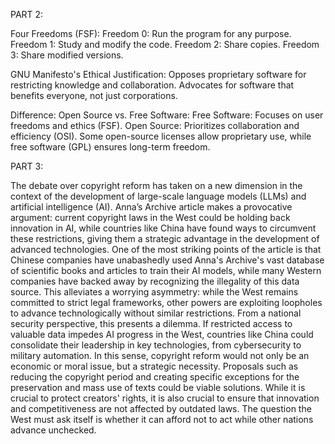 PART 2:

Four Freedoms (FSF):
Freedom 0: Run the program for any purpose.
Freedom 1: Study and modify the code.
Freedom 2: Share copies.
Freedom 3: Share modified versions.

GNU Manifesto's Ethical Justification:
Opposes proprietary software for restricting knowledge and collaboration.
Advocates for software that benefits everyone, not just corporations.

Difference: Open Source vs. Free Software:
Free Software: Focuses on user freedoms and ethics (FSF).
Open Source: Prioritizes collaboration and efficiency (OSI).
Some open-source licenses allow proprietary use, while free software (GPL) ensures long-term freedom.

PART 3:

The debate over copyright reform has taken on a new dimension in the context of the development of large-scale language models (LLMs) and artificial intelligence (AI). 
Anna’s Archive article makes a provocative argument: current copyright laws in the West could be holding back innovation in AI, while countries like China have found ways 
to circumvent these restrictions, giving them a strategic advantage in the development of advanced technologies.
One of the most striking points of the article is that Chinese companies have unabashedly used Anna's Archive's vast database of scientific books and articles to train 
their AI models, while many Western companies have backed away by recognizing the illegality of this data source. This alleviates a worrying asymmetry: while the West 
remains committed to strict legal frameworks, other powers are exploiting loopholes to advance technologically without similar restrictions.
From a national security perspective, this presents a dilemma. If restricted access to valuable data impedes AI progress in the West, countries like China could 
consolidate their leadership in key technologies, from cybersecurity to military automation. In this sense, copyright reform would not only be an economic or moral 
issue, but a strategic necessity.
Proposals such as reducing the copyright period and creating specific exceptions for the preservation and mass use of texts could be viable solutions. While it is 
crucial to protect creators' rights, it is also crucial to ensure that innovation and competitiveness are not affected by outdated laws. The question the West must ask 
itself is whether it can afford not to act while other nations advance unchecked.
